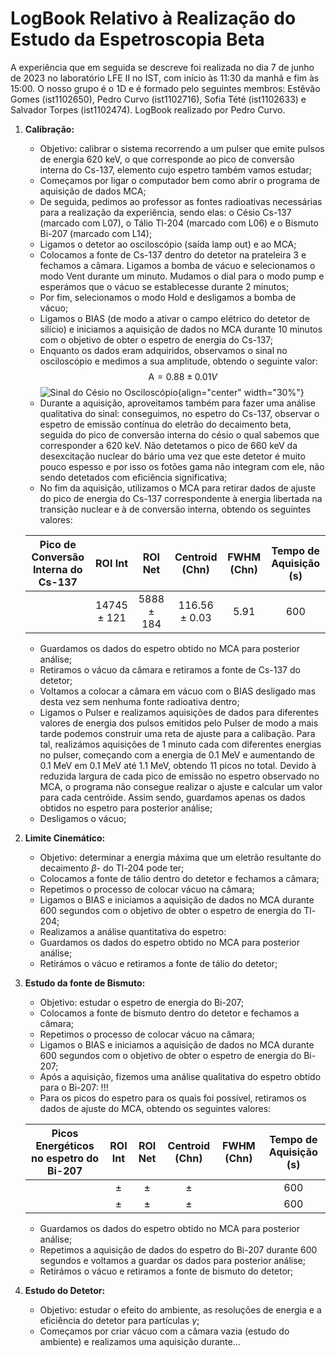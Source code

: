 # LogBook Relativo à Realização do Estudo da Espetroscopia Beta  

A experiência que em seguida se descreve foi realizada no dia 7 de junho de 2023 no laboratório LFE II no IST, com início às 11:30 da manhã e fim às 15:00. O nosso grupo é o 1D e é formado pelo seguintes membros: Estêvão Gomes (ist1102650), Pedro Curvo (ist1102716), Sofia Tété (ist1102633) e Salvador Torpes (ist1102474). LogBook realizado por Pedro Curvo.

1. **Calibração:**
   - Objetivo: calibrar o sistema recorrendo a um pulser que emite pulsos de energia 620 keV, o que corresponde ao pico de conversão interna do Cs-137, elemento cujo espetro também vamos estudar;
   - Começamos por ligar o computador bem como abrir o programa de aquisição de dados MCA;
   - De seguida, pedimos ao professor as fontes radioativas necessárias para a realização da experiência, sendo elas: o Césio Cs-137 (marcado com L07), o Tálio Tl-204 (marcado com L06) e o Bismuto Bi-207 (marcado com L14);
   - Ligamos o detetor ao osciloscópio (saída lamp out) e ao MCA;
   - Colocamos a fonte de Cs-137 dentro do detetor na prateleira 3 e fechamos a câmara. Ligamos a bomba de vácuo e selecionamos o modo Vent durante um minuto. Mudamos o dial para o modo pump e esperámos que o vácuo se establecesse durante 2 minutos;
   - Por fim, selecionamos o modo Hold e desligamos a bomba de vácuo;
   - Ligamos o BIAS (de modo a ativar o campo elétrico do detetor de silício) e iniciamos a aquisição de dados no MCA durante 10 minutos com o objetivo de obter o espetro de energia do Cs-137;
   - Enquanto os dados eram adquiridos, observamos o sinal no osciloscópio e medimos a sua amplitude, obtendo o seguinte valor:
   $$\text{A}=0.88\pm0.01 V$$
   ![Sinal do Césio no Osciloscópio](images/osciloscopio.jpg ){align="center" width="30%"}
   - Durante a aquisição, aproveitamos também para fazer uma análise qualitativa do sinal: conseguimos, no espetro do Cs-137, observar o espetro de emissão contínua do eletrão do decaimento beta, seguida do pico de conversão interna do césio o qual sabemos que corresponder a 620 keV. Não detetamos o pico de 660 keV da desexcitação nuclear do bário uma vez que este detetor é muito pouco espesso e por isso os fotões gama não integram com ele, não sendo detetados com eficiência significativa;
   - No fim da aquisição, utilizamos o MCA para retirar dados de ajuste do pico de energia do Cs-137 correspondente à energia libertada na transição nuclear e à de conversão interna, obtendo os seguintes valores:

    Pico de Conversão Interna do Cs-137  | ROI Int  | ROI Net | Centroid (Chn) | FWHM (Chn) | Tempo de Aquisição (s) |
    |:---------:|:---:|:---:|:-----:|:--:|:----:|
    || 14745 ± 121 | 5888 ± 184 | 116.56 ± 0.03 | 5.91 |600|

   - Guardamos os dados do espetro obtido no MCA para posterior análise;
   - Retiramos o vácuo da câmara e retiramos a fonte de Cs-137 do detetor;
   - Voltamos a colocar a câmara em vácuo com o BIAS desligado mas desta vez sem nenhuma fonte radioativa dentro;
   - Ligamos o Pulser e realizamos aquisições de dados para diferentes valores de energia dos pulsos emitidos pelo Pulser de modo a mais tarde podemos construir uma reta de ajuste para a calibação. Para tal, realizámos aquisições de 1 minuto cada com diferentes energias no pulser, começando com a energia de 0.1 MeV e aumentando de 0.1 MeV em 0.1 MeV até 1.1 MeV, obtendo 11 picos no total. Devido à reduzida largura de cada pico de emissão no espetro observado no MCA, o programa não consegue realizar o ajuste e calcular um valor para cada centróide. Assim sendo, guardamos apenas os dados obtidos no espetro para posterior análise;
   - Desligamos o vácuo;
2. **Limite Cinemático:**  
   - Objetivo: determinar a energia máxima que um eletrão resultante do decaimento $\beta$- do Tl-204 pode ter;
   - Colocamos a fonte de tálio dentro do detetor e fechamos a câmara;
   - Repetimos o processo de colocar vácuo na câmara;
   - Ligamos o BIAS e iniciamos a aquisição de dados no MCA durante 600 segundos com o objetivo de obter o espetro de energia do Tl-204;
   - Realizamos a análise quantitativa do espetro: 
   - Guardamos os dados do espetro obtido no MCA para posterior análise;
   - Retirámos o vácuo e retiramos a fonte de tálio do detetor;
3. **Estudo da fonte de Bismuto:**  
   - Objetivo: estudar o espetro de energia do Bi-207;
   - Colocamos a fonte de bismuto dentro do detetor e fechamos a câmara;
   - Repetimos o processo de colocar vácuo na câmara;
   - Ligamos o BIAS e iniciamos a aquisição de dados no MCA durante 600 segundos com o objetivo de obter o espetro de energia do Bi-207;
   - Após a aquisição, fizemos uma análise qualitativa do espetro obtido para o Bi-207: !!!
   - Para os picos do espetro para os quais foi possível, retiramos os dados de ajuste do MCA, obtendo os seguintes valores:

   Picos Energéticos no espetro do Bi-207  | ROI Int  | ROI Net | Centroid (Chn) | FWHM (Chn) | Tempo de Aquisição (s) |
   |:---------:|:---:|:---:|:---:|:--:|:----:|
   ||  ±  |  ±  |  ±  |  |600|
   ||  ±  |  ±  |  ±  |  |600|

   - Guardamos os dados do espetro obtido no MCA para posterior análise;
   - Repetimos a aquisição de dados do espetro do Bi-207 durante 600 segundos e voltamos a guardar os dados para posterior análise;
   - Retirámos o vácuo e retiramos a fonte de bismuto do detetor;
4. **Estudo do Detetor:**  
   - Objetivo: estudar o efeito do ambiente, as resoluções de energia e a eficiência do detetor para partículas $\gamma$;
   - Começamos por criar vácuo com a câmara vazia (estudo do ambiente) e realizamos uma aquisição durante...
